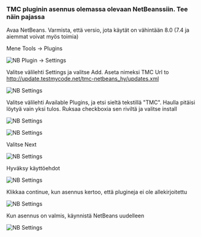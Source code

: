 ### TMC pluginin asennus olemassa olevaan NetBeanssiin. Tee näin pajassa
Avaa NetBeans. Varmista, että versio, jota käytät on vähintään 8.0 (7.4 ja aiemmat voivat myös toimia)

Mene Tools -> Plugins

![NB Plugin -> Settings](https://www.cs.helsinki.fi/u/jarmoiso/tmcee/tmc-tools-plugins.jpg "Plugin -> Settings")

Valitse välilehti Settings ja valitse Add.
Aseta nimeksi TMC
Url to http://update.testmycode.net/tmc-netbeans_hy/updates.xml

![NB Settings](https://www.cs.helsinki.fi/u/jarmoiso/tmcee/tmc-settings-add-tmc-update.jpg "Plugin -> Settings -> Settings")

Valitse välilehti Available Plugins, ja etsi sieltä tekstillä "TMC". Haulla pitäisi löytyä vain yksi tulos. Ruksaa checkboxia sen riviltä ja valitse install

![NB Settings](https://www.cs.helsinki.fi/u/jarmoiso/tmcee/tmc-settings-add-tmc-update.jpg "Plugin -> Settings -> Settings")

![NB Settings](https://www.cs.helsinki.fi/u/jarmoiso/tmcee/tmc-installing-plugin1.jpg "Plugin -> Settings -> Settings")

Valitse Next

![NB Settings](https://www.cs.helsinki.fi/u/jarmoiso/tmcee/tmc-installing-plugin2.jpg "Plugin -> Settings -> Settings")

Hyväksy käyttöehdot

![NB Settings](https://www.cs.helsinki.fi/u/jarmoiso/tmcee/tmc-installing-plugin3.jpg "Plugin -> Settings -> Settings")

Klikkaa continue, kun asennus kertoo, että plugineja ei ole allekirjoitettu

![NB Settings](https://www.cs.helsinki.fi/u/jarmoiso/tmcee/tmc-installing-plugin4.jpg "Plugin -> Settings -> Settings")

Kun asennus on valmis, käynnistä NetBeans uudelleen

![NB Settings](https://www.cs.helsinki.fi/u/jarmoiso/tmcee/tmc-installing-plugin5.jpg "Plugin -> Settings -> Settings")
